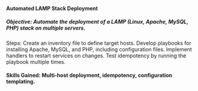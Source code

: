 ####  Automated LAMP Stack Deployment
##### Objective: Automate the deployment of a LAMP (Linux, Apache, MySQL, PHP) stack on multiple servers.
Steps:
Create an inventory file to define target hosts.
Develop playbooks for installing Apache, MySQL, and PHP, including configuration files.
Implement handlers to restart services on changes.
Test idempotency by running the playbook multiple times.
#### Skills Gained: Multi-host deployment, idempotency, configuration templating.
